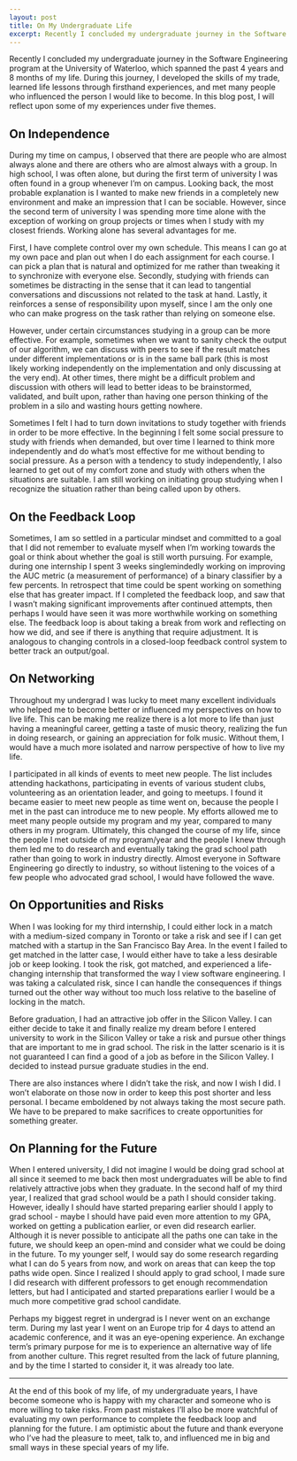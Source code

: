 ```yaml
---
layout: post
title: On My Undergraduate Life
excerpt: Recently I concluded my undergraduate journey in the Software Engineering program at the University of Waterloo, which spanned the past 4 years and 8 months of my life. During this journey, I developed the skills of my trade, learned life lessons through firsthand experiences, and met many people who influenced the person I would like to become. In this blog post, I will reflect upon some of my experiences under five themes.
---
```


Recently I concluded my undergraduate journey in the Software Engineering program at the University of Waterloo, which spanned the past 4 years and 8 months of my life. During this journey, I developed the skills of my trade, learned life lessons through firsthand experiences, and met many people who influenced the person I would like to become. In this blog post, I will reflect upon some of my experiences under five themes.

## On Independence

During my time on campus, I observed that there are people who are almost always alone and there are others who are almost always with a group. In high school, I was often alone, but during the first term of university I was often found in a group whenever I’m on campus. Looking back, the most probable explanation is I wanted to make new friends in a completely new environment and make an impression that I can be sociable. However, since the second term of university I was spending more time alone with the exception of working on group projects or times when I study with my closest friends. Working alone has several advantages for me.

First, I have complete control over my own schedule. This means I can go at my own pace and plan out when I do each assignment for each course. I can pick a plan that is natural and optimized for me rather than tweaking it to synchronize with everyone else. Secondly, studying with friends can sometimes be distracting in the sense that it can lead to tangential conversations and discussions not related to the task at hand. Lastly, it reinforces a sense of responsibility upon myself, since I am the only one who can make progress on the task rather than relying on someone else.

However, under certain circumstances studying in a group can be more effective. For example, sometimes when we want to sanity check the output of our algorithm, we can discuss with peers to see if the result matches under different implementations or is in the same ball park (this is most likely working independently on the implementation and only discussing at the very end). At other times, there might be a difficult problem and discussion with others will lead to better ideas to be brainstormed, validated, and built upon, rather than having one person thinking of the problem in a silo and wasting hours getting nowhere.

Sometimes I felt I had to turn down invitations to study together with friends in order to be more effective. In the beginning I felt some social pressure to study with friends when demanded, but over time I learned to think more independently and do what’s most effective for me without bending to social pressure. As a person with a tendency to study independently, I also learned to get out of my comfort zone and study with others when the situations are suitable. I am still working on initiating group studying when I recognize the situation rather than being called upon by others.

## On the Feedback Loop

Sometimes, I am so settled in a particular mindset and committed to a goal that I did not remember to evaluate myself when I’m working towards the goal or think about whether the goal is still worth pursuing. For example, during one internship I spent 3 weeks singlemindedly working on improving the AUC metric (a measurement of performance) of a binary classifier by a few percents. In retrospect that time could be spent working on something else that has greater impact. If I completed the feedback loop, and saw that I wasn’t making significant improvements after continued attempts, then perhaps I would have seen it was more worthwhile working on something else. The feedback loop is about taking a break from work and reflecting on how we did, and see if there is anything that require adjustment. It is analogous to changing controls in a closed-loop feedback control system to better track an output/goal.

## On Networking

Throughout my undergrad I was lucky to meet many excellent individuals who helped me to become better or influenced my perspectives on how to live life. This can be making me realize there is a lot more to life than just having a meaningful career, getting a taste of music theory, realizing the fun in doing research, or gaining an appreciation for folk music. Without them, I would have a much more isolated and narrow perspective of how to live my life.

I participated in all kinds of events to meet new people. The list includes attending hackathons, participating in events of various student clubs, volunteering as an orientation leader, and going to meetups. I found it became easier to meet new people as time went on, because the people I met in the past can introduce me to new people. My efforts allowed me to meet many people outside my program and my year, compared to many others in my program. Ultimately, this changed the course of my life, since the people I met outside of my program/year and the people I knew through them led me to do research and eventually taking the grad school path rather than going to work in industry directly. Almost everyone in Software Engineering go directly to industry, so without listening to the voices of a few people who advocated grad school, I would have followed the wave.

## On Opportunities and Risks

When I was looking for my third internship, I could either lock in a match with a medium-sized company in Toronto or take a risk and see if I can get matched with a startup in the San Francisco Bay Area. In the event I failed to get matched in the latter case, I would either have to take a less desirable job or keep looking. I took the risk, got matched, and experienced a life-changing internship that transformed the way I view software engineering. I was taking a calculated risk, since I can handle the consequences if things turned out the other way without too much loss relative to the baseline of locking in the match.

Before graduation, I had an attractive job offer in the Silicon Valley. I can either decide to take it and finally realize my dream before I entered university to work in the Silicon Valley or take a risk and pursue other things that are important to me in grad school. The risk in the latter scenario is it is not guaranteed I can find a good of a job as before in the Silicon Valley. I decided to instead pursue graduate studies in the end.

There are also instances where I didn’t take the risk, and now I wish I did. I won’t elaborate on those now in order to keep this post shorter and less personal. I became emboldened by not always taking the most secure path. We have to be prepared to make sacrifices to create opportunities for something greater.

## On Planning for the Future

When I entered university, I did not imagine I would be doing grad school at all since it seemed to me back then most undergraduates will be able to find relatively attractive jobs when they graduate. In the second half of my third year, I realized that grad school would be a path I should consider taking. However, ideally I should have started preparing earlier should I apply to grad school - maybe I should have paid even more attention to my GPA, worked on getting a publication earlier, or even did research earlier. Although it is never possible to anticipate all the paths one can take in the future, we should keep an open-mind and consider what we could be doing in the future. To my younger self, I would say do some research regarding what I can do 5 years from now, and work on areas that can keep the top paths wide open. Since I realized I should apply to grad school, I made sure I did research with different professors to get enough recommendation letters, but had I anticipated and started preparations earlier I would be a much more competitive grad school candidate.

Perhaps my biggest regret in undergrad is I never went on an exchange term. During my last year I went on an Europe trip for 4 days to attend an academic conference, and it was an eye-opening experience. An exchange term’s primary purpose for me is to experience an alternative way of life from another culture. This regret resulted from the lack of future planning, and by the time I started to consider it, it was already too late.

---

At the end of this book of my life, of my undergraduate years, I have become someone who is happy with my character and someone who is more willing to take risks. From past mistakes I’ll also be more watchful of evaluating my own performance to complete the feedback loop and planning for the future. I am optimistic about the future and thank everyone who I’ve had the pleasure to meet, talk to, and influenced me in big and small ways in these special years of my life.
